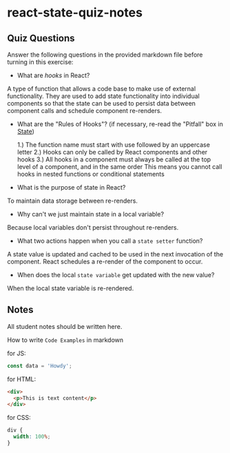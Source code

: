 # react-state-quiz-notes

## Quiz Questions

Answer the following questions in the provided markdown file before turning in this exercise:

- What are _hooks_ in React?

A type of function that allows a code base to make use of external functionality.
They are used to add state functionality into individual components so that the state can be used to persist data between component calls and schedule component re-renders.

- What are the "Rules of Hooks"? (if necessary, re-read the "Pitfall" box in [State](https://react.dev/learn/state-a-components-memory))

  1.) The function name must start with use followed by an uppercase letter
  2.) Hooks can only be called by React components and other hooks
  3.) All hooks in a component must always be called at the top level of a component, and in the same order
  This means you cannot call hooks in nested functions or conditional statements

- What is the purpose of state in React?

To maintain data storage between re-renders.

- Why can't we just maintain state in a local variable?

Because local variables don't persist throughout re-renders.

- What two actions happen when you call a `state setter` function?

A state value is updated and cached to be used in the next invocation of the component.
React schedules a re-render of the component to occur.

- When does the local `state variable` get updated with the new value?

When the local state variable is re-rendered.

## Notes

All student notes should be written here.

How to write `Code Examples` in markdown

for JS:

```javascript
const data = 'Howdy';
```

for HTML:

```html
<div>
  <p>This is text content</p>
</div>
```

for CSS:

```css
div {
  width: 100%;
}
```
